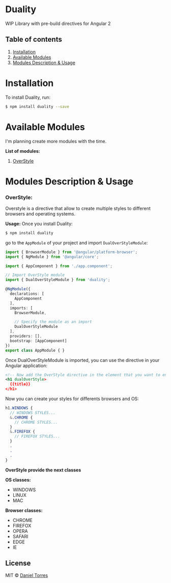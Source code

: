 # Duality

WIP Library with pre-build directives for Angular 2

## Table of contents 
1. [Installation](#installation)
2. [Available Modules](#available-modules)
3. [Modules Description & Usage](#modules-description-&-usage)

# Installation

To install Duality, run:

```bash
$ npm install duality --save
```

# Available Modules

I'm planning create more modules with the time.

**List of modules:**

1. [OverStyle](#overstyle)

# Modules Description & Usage

### OverStyle:

Overstyle is a directive that allow to create multiple styles to different browsers and operating systems.

**Usage:**
Once you install Duality:

```bash
$ npm install duality
```

go to the `AppModule` of your project and import `DualOverStyleModule`:

```typescript
import { BrowserModule } from '@angular/platform-browser';
import { NgModule } from '@angular/core';

import { AppComponent } from './app.component';

// Import OverStyle module
import { DualOverStyleModule } from 'duality';

@NgModule({
  declarations: [
    AppComponent
  ],
  imports: [
    BrowserModule,

    // Specify the module as an import
    DualOverStyleModule
  ],
  providers: [],
  bootstrap: [AppComponent]
})
export class AppModule { }
```

Once DualOverStyleModule is imported, you can use the directive in your Angular application:

```xml
<!-- Now add the OverStyle directive in the element that you want to enable the multi styles -->
<h1 dualOverStyle>
  {{title}}
</h1>
```
Now you can create your styles for differents browsers and OS:
```sass
h1.WINDOWS {
  // WINDOWS STYLES...
  &.CHROME {
    // CHROME STYLES...
  }
  &.FIREFOX {
    // FIREFOX STYLES...
  }
  .
  .
  .
}
```

**OverStyle provide the next classes**

**OS classes:**
* WINDOWS
* LINUX
* MAC

**Browser classes:**
* CHROME
* FIREFOX
* OPERA
* SAFARI
* EDGE
* IE

## License

MIT © [Daniel Torres](mailto:danny908t@gmail.com)
